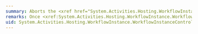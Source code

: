 ```yaml
---
summary: Aborts the <xref href="System.Activities.Hosting.WorkflowInstance"></xref>.
remarks: Once <xref:System.Activities.Hosting.WorkflowInstance.WorkflowInstanceControl.Abort%2A> is called, most <xref:System.Activities.Hosting.WorkflowInstance.WorkflowInstanceControl> APIs except <xref:System.Activities.Hosting.WorkflowInstance.WorkflowInstanceControl.Abort%2A> throw an <xref:System.InvalidOperationException>.
uid: System.Activities.Hosting.WorkflowInstance.WorkflowInstanceControl.Abort*
---
```

